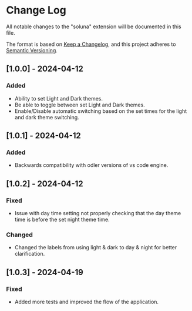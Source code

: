 # Change Log

All notable changes to the "soluna" extension will be documented in this file.

The format is based on [Keep a Changelog](https://keepachangelog.com/en/1.1.0/),
and this project adheres to [Semantic Versioning](https://semver.org/spec/v2.0.0.html).

## [1.0.0] - 2024-04-12

### Added

- Ability to set Light and Dark themes.
- Be able to toggle between set Light and Dark themes.
- Enable/Disable automatic switching based on the set times for the light and dark theme switching.

## [1.0.1] - 2024-04-12

### Added

- Backwards compatibility with odler versions of vs code engine.

## [1.0.2] - 2024-04-12

### Fixed

- Issue with day time setting not properly checking that the day theme time is before the set night theme time.

### Changed

- Changed the labels from using light & dark to day & night for better clarification.

## [1.0.3] - 2024-04-19

### Fixed

- Added more tests and improved the flow of the application.
